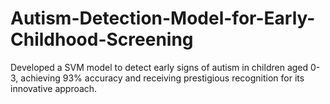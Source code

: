 # Autism-Detection-Model-for-Early-Childhood-Screening
Developed a SVM model to detect early signs of autism in children aged 0-3, achieving 93% accuracy and receiving prestigious recognition for its innovative approach.
